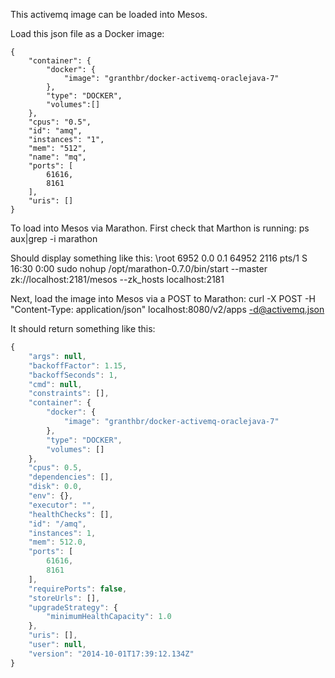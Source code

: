 This activemq image can be loaded into Mesos. 

Load this json file as a Docker image:
```
{
    "container": {
        "docker": {
            "image": "granthbr/docker-activemq-oraclejava-7"
        },
        "type": "DOCKER",
        "volumes":[]
    },
    "cpus": "0.5",
    "id": "amq",
    "instances": "1",
    "mem": "512",
    "name": "mq",
    "ports": [
        61616,
        8161
    ],
    "uris": []
} 
```
To load into Mesos via Marathon. First check that Marthon is running:
ps aux|grep -i marathon

Should display something like this:
\root      6952  0.0  0.1  64952  2116 pts/1    S    16:30   0:00 sudo nohup /opt/marathon-0.7.0/bin/start --master zk://localhost:2181/mesos --zk_hosts localhost:2181

Next, load the image into Mesos via a POST to Marathon:
curl -X POST -H "Content-Type: application/json" localhost:8080/v2/apps -d@activemq.json

It should return something like this:
```javascript
{
    "args": null,
    "backoffFactor": 1.15,
    "backoffSeconds": 1,
    "cmd": null,
    "constraints": [],
    "container": {
        "docker": {
            "image": "granthbr/docker-activemq-oraclejava-7"
        },
        "type": "DOCKER",
        "volumes": []
    },
    "cpus": 0.5,
    "dependencies": [],
    "disk": 0.0,
    "env": {},
    "executor": "",
    "healthChecks": [],
    "id": "/amq",
    "instances": 1,
    "mem": 512.0,
    "ports": [
        61616,
        8161
    ],
    "requirePorts": false,
    "storeUrls": [],
    "upgradeStrategy": {
        "minimumHealthCapacity": 1.0
    },
    "uris": [],
    "user": null,
    "version": "2014-10-01T17:39:12.134Z"
}
```